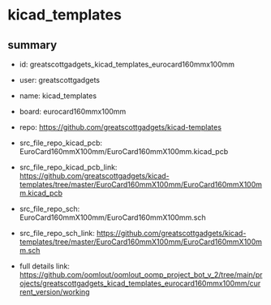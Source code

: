 # kicad_templates
 
## summary 
* id: greatscottgadgets_kicad_templates_eurocard160mmx100mm
* user: greatscottgadgets
* name: kicad_templates
* board: eurocard160mmx100mm
* repo: https://github.com/greatscottgadgets/kicad-templates
* src_file_repo_kicad_pcb: EuroCard160mmX100mm/EuroCard160mmX100mm.kicad_pcb
* src_file_repo_kicad_pcb_link: https://github.com/greatscottgadgets/kicad-templates/tree/master/EuroCard160mmX100mm/EuroCard160mmX100mm.kicad_pcb


* src_file_repo_sch: EuroCard160mmX100mm/EuroCard160mmX100mm.sch
* src_file_repo_sch_link: https://github.com/greatscottgadgets/kicad-templates/tree/master/EuroCard160mmX100mm/EuroCard160mmX100mm.sch
* full details link: https://github.com/oomlout/oomlout_oomp_project_bot_v_2/tree/main/projects/greatscottgadgets_kicad_templates_eurocard160mmx100mm/current_version/working  






